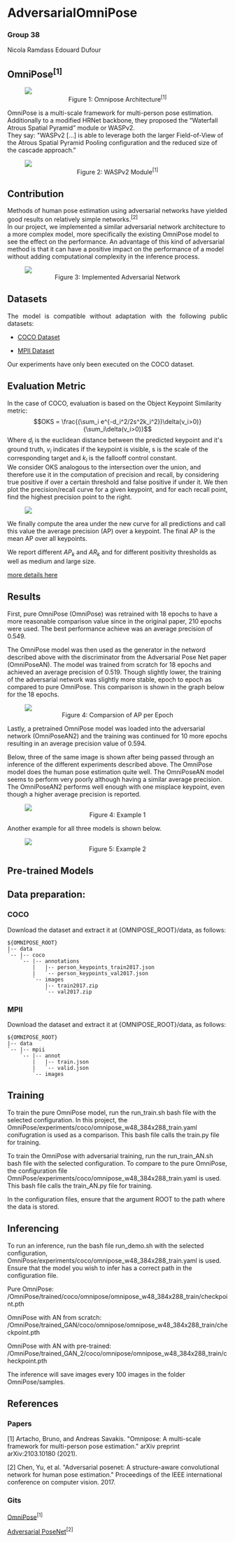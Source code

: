 # AdversarialOmniPose

### Group 38
Nicola Ramdass
Edouard Dufour


## OmniPose<sup>[1]</sup>

<figure>
    <img src="https://people.rit.edu/bm3768/images/omnipose.png">
    <div align="center">
        <figcaption>Figure 1: Omnipose Architecture<sup>[1]</sup></figcaption>
    </div>
</figure>

OmniPose is a multi-scale framework for multi-person pose estimation. Additionally to a modified HRNet backbone, they proposed the “Waterfall Atrous Spatial Pyramid” module or WASPv2. <br>
They say: "WASPv2 [...] is able to leverage both the larger Field-of-View of the Atrous Spatial Pyramid Pooling configuration and the reduced size of the cascade approach."

<figure>
    <img src="https://people.rit.edu/bm3768/images/WASPv2.png">
    <div align="center">
        <figcaption>Figure 2: WASPv2 Module<sup>[1]</sup></figcaption>
    </div>
</figure>

## Contribution
Methods of human pose estimation using adversarial networks have yielded good results on relatively simple networks.<sup>[2]</sup><br>
In our project, we implemented a similar adversarial network architecture to a more complex model, more specifically the existing OmniPose model to see the effect on the performance.
An advantage of this kind of adversarial method is that it can have a positive impact on the performance of a model without adding computational complexity in the inference process.
<figure>
    <img src="arch.png">
    <div align="center">
        <figcaption>Figure 3: Implemented Adversarial Network</figcaption>
    </div>
</figure>

## Datasets
<p align="justify">
The model is compatible without adaptation with the following public datasets:<br>
<ul>
<li> 

[COCO Dataset](https://cocodataset.org/)
</li>
<li>

[MPII Dataset](http://human-pose.mpi-inf.mpg.de/)</li>
</ul>
Our experiments have only been executed on the COCO dataset.

## Evaluation Metric
In the case of COCO, evaluation is based on  the Object Keypoint Similarity metric:
$$OKS = \frac{(\sum_i e^{-d_i^2/2s^2k_i^2})\delta(v_i>0)}{\sum_i\delta(v_i>0)}$$
Where $d_i$ is the euclidean distance between the predicted keypoint and it's ground truth, $v_i$ indicates if the keypoint is visible, s is the scale of the corresponding target and $k_i$ is the fallooff control constant.<br>
We consider OKS analogous to the intersection over the union, and therefore use it in the computation of precision and recall, by considering true positive if over a certain threshold and false positive if under it.
We then plot the precision/recall curve for a given keypoint, and for each recall point, find the highest precision point to the right.
<figure>
    <img src="https://kharshit.github.io/img/interpolateAP.jpeg">
</figure>
We finally compute the area under the new curve for all predictions and call this value the average precision (AP) over a keypoint.
The final AP is the mean AP over all keypoints.

We report different $AP_k$ and $AR_k$ and for different positivity thresholds as well as medium and large size.

[more details here](https://kharshit.github.io/blog/2019/09/20/evaluation-metrics-for-object-detection-and-segmentation)


## Results

First, pure OmniPose (OmniPose) was retrained with 18 epochs to have a more reasonable comparison value since in the original paper, 210 epochs were used. The best performance achieve was an average precision of 0.549.

The OmniPose model was then used as the generator in the netword described above with the discriminator from the Adversarial Pose Net paper (OmniPoseAN). The model was trained from scratch for 18 epochs and achieved an average precision of 0.519. Though slightly lower, the training of the adversarial network was slightly more stable, epoch to epoch as compared to pure OmniPose. This comparison is shown in the graph below for the 18 epochs.

<figure>
    <img src="graph.png">
    <div align="center">
        <figcaption>Figure 4: Comparsion of AP per Epoch</figcaption>
    </div>
</figure>

Lastly, a pretrained OmniPose model was loaded into the adversarial network (OmniPoseAN2) and the training was continued for 10 more epochs resulting in an average precision value of 0.594.

Below, three of the same image is shown after being passed through an inference of the different experiments described above. The OmniPose model does the human pose estimation quite well. The OmniPoseAN model seems to perform very poorly although having a similar average precision. The OmniPoseAN2 performs well enough with one misplace keypoint, even though a higher average precision is reported.

<figure>
    <img src="example1.png">
    <div align="center">
        <figcaption>Figure 4: Example 1</figcaption>
    </div>
</figure>

Another example for all three models is shown below. 

<figure>
    <img src="example2.png">
    <div align="center">
        <figcaption>Figure 5: Example 2</figcaption>
    </div>
</figure>


## Pre-trained Models

## Data preparation:

### COCO
Download the dataset and extract it at {OMNIPOSE_ROOT}/data, as follows:

    ${OMNIPOSE_ROOT}
    |-- data
    `-- |-- coco
        `-- |-- annotations
            |   |-- person_keypoints_train2017.json
            |   `-- person_keypoints_val2017.json
            `-- images
                |-- train2017.zip
                `-- val2017.zip
                
### MPII
Download the dataset and extract it at {OMNIPOSE_ROOT}/data, as follows:

    ${OMNIPOSE_ROOT}
    |-- data
    `-- |-- mpii
        `-- |-- annot
            |   |-- train.json
            |   `-- valid.json
            `-- images

## Training

To train the pure OmniPose model, run the run_train.sh bash file with the selected configuration. In this project, the OmniPose/experiments/coco/omnipose_w48_384x288_train.yaml conifugration is used as a comparison. This bash file calls the train.py file for training.

To train the OmniPose with adversarial training, run the run_train_AN.sh bash file with the selected configuration. To compare to the pure OmniPose, the configuration file OmniPose/experiments/coco/omnipose_w48_384x288_train.yaml is used.  This bash file calls the train_AN.py file for training.

In the configuration files, ensure that the argument ROOT to the path where the data is stored. 

## Inferencing

To run an inference, run the bash file run_demo.sh with the selected configuration, OmniPose/experiments/coco/omnipose_w48_384x288_train.yaml is used. Ensure that the model you wish to infer has a correct path in the configuration file.

Pure OmniPose: /OmniPose/trained/coco/omnipose/omnipose_w48_384x288_train/checkpoint.pth

OmniPose with AN from scratch: /OmniPose/trained_GAN/coco/omnipose/omnipose_w48_384x288_train/checkpoint.pth

OmniPose with AN with pre-trained: /OmniPose/trained_GAN_2/coco/omnipose/omnipose_w48_384x288_train/checkpoint.pth

The inference will save images every 100 images in the folder OmniPose/samples. 


## References
### Papers
[1] Artacho, Bruno, and Andreas Savakis. "Omnipose: A multi-scale framework for multi-person pose estimation." arXiv preprint arXiv:2103.10180 (2021).

[2] Chen, Yu, et al. "Adversarial posenet: A structure-aware convolutional network for human pose estimation." Proceedings of the IEEE international conference on computer vision. 2017.

### Gits
[OmniPose](https://github.com/bmartacho/OmniPose)<sup>[1]</sup>

[Adversarial PoseNet](https://github.com/rohitrango/Adversarial-Pose-Estimation)<sup>[2]</sup>
